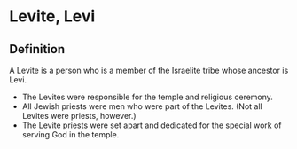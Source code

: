 # Levite, Levi

## Definition

A Levite is a person who is a member of the Israelite tribe whose ancestor is Levi.

* The Levites were responsible for the temple and religious ceremony.
* All Jewish priests were men who were part of the Levites. (Not all Levites were priests, however.)
* The Levite priests were set apart and dedicated for the special work of serving God in the temple.